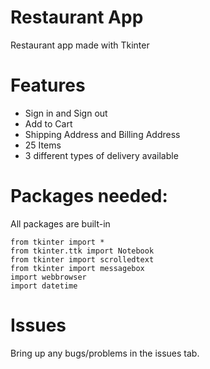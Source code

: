 # Restaurant App

Restaurant app made with Tkinter

# Features

- Sign in and Sign out
- Add to Cart
- Shipping Address and Billing Address
- 25 Items
- 3 different types of delivery available

# Packages needed:

All packages are built-in

```
from tkinter import *
from tkinter.ttk import Notebook
from tkinter import scrolledtext
from tkinter import messagebox
import webbrowser 
import datetime

```

# Issues
Bring up any bugs/problems in the issues tab.

